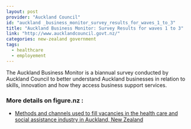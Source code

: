 ```yaml
---
layout: post
provider: "Auckland Council"
id: "auckland _business_monitor_survey_results_for_waves_1_to_3"
title: "Auckland Business Monitor: Survey Results for waves 1 to 3"
link: "http://www.aucklandcouncil.govt.nz/"
categories: new-zealand government
tags:
  - healthcare
  - employement
---
```


The Auckland Business Monitor is a biannual survey conducted by Auckland Council to better understand Auckland businesses in relation to skills, innovation and how they access business support services.


<h3>More details on figure.nz :</h3>
<ul class="list">
  <li><a href="https://figure.nz/chart/HhBQyzamO89imzqW-eAA0UFTJDXsu7Hcz">Methods and channels used to fill vacancies in the health care and social assistance industry in Auckland, New Zealand</a></li>
</ul>
